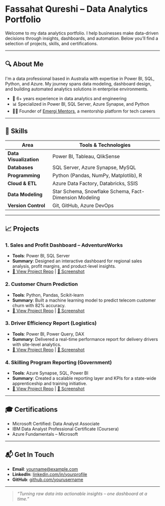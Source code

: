 # Fassahat Qureshi – Data Analytics Portfolio

Welcome to my data analytics portfolio. I help businesses make data-driven decisions through insights, dashboards, and automation. Below you’ll find a selection of projects, skills, and certifications.

---

## 🔍 About Me

I'm a data professional based in Australia with expertise in Power BI, SQL, Python, and Azure. My journey spans data modeling, dashboard design, and building automated analytics solutions in enterprise environments.

- 💼 6+ years experience in data analytics and engineering
- 📊 Specialized in Power BI, SQL Server, Azure Synapse, and Python
- 👨‍🏫 Founder of [Emergi Mentors](https://emergimentors.com.au), a mentorship platform for tech careers

---

## 🧠 Skills

| Area                  | Tools & Technologies                                             |
|-----------------------|------------------------------------------------------------------|
| **Data Visualization** | Power BI, Tableau, QlikSense                                     |
| **Databases**         | SQL Server, Azure Synapse, MySQL                                 |
| **Programming**       | Python (Pandas, NumPy, Matplotlib), R                            |
| **Cloud & ETL**       | Azure Data Factory, Databricks, SSIS                             |
| **Data Modeling**     | Star Schema, Snowflake Schema, Fact-Dimension Modeling           |
| **Version Control**   | Git, GitHub, Azure DevOps                                        |

---

## 📈 Projects

### 1. **Sales and Profit Dashboard – AdventureWorks**
- **Tools**: Power BI, SQL Server
- **Summary**: Designed an interactive dashboard for regional sales analysis, profit margins, and product-level insights.
- [🔗 View Project Repo](#) | [📸 Screenshot](#)

### 2. **Customer Churn Prediction**
- **Tools**: Python, Pandas, Scikit-learn
- **Summary**: Built a machine learning model to predict telecom customer churn with 82% accuracy.
- [🔗 View Project Repo](#) | [📸 Screenshot](#)

### 3. **Driver Efficiency Report (Logistics)**
- **Tools**: Power BI, Power Query, DAX
- **Summary**: Delivered a real-time performance report for delivery drivers with site-level analytics.
- [🔗 View Project Repo](#) | [📸 Screenshot](#)

### 4. **Skilling Program Reporting (Government)**
- **Tools**: Azure Synapse, SQL, Power BI
- **Summary**: Created a scalable reporting layer and KPIs for a state-wide apprenticeship and training initiative.
- [🔗 View Project Repo](#) | [📸 Screenshot](#)

---

## 🎓 Certifications

- Microsoft Certified: Data Analyst Associate
- IBM Data Analyst Professional Certificate (Coursera)
- Azure Fundamentals – Microsoft

---

## 📬 Get In Touch

- **Email**: yourname@example.com  
- **LinkedIn**: [linkedin.com/in/yourprofile](https://linkedin.com/in/yourprofile)  
- **GitHub**: [github.com/yourusername](https://github.com/yourusername)

---

> *“Turning raw data into actionable insights – one dashboard at a time.”*
